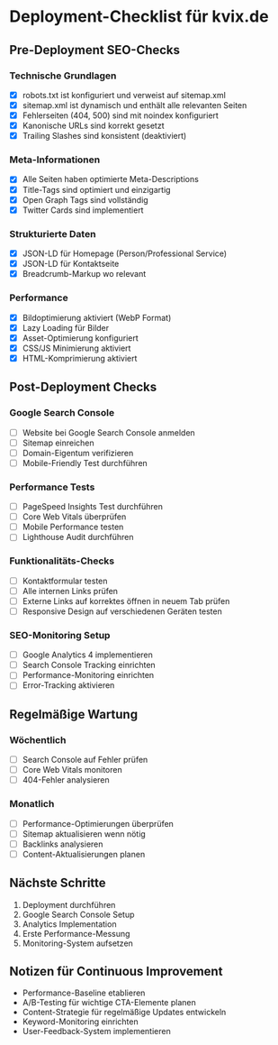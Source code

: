 # Deployment-Checklist für kvix.de

## Pre-Deployment SEO-Checks

### Technische Grundlagen
- [x] robots.txt ist konfiguriert und verweist auf sitemap.xml
- [x] sitemap.xml ist dynamisch und enthält alle relevanten Seiten
- [x] Fehlerseiten (404, 500) sind mit noindex konfiguriert
- [x] Kanonische URLs sind korrekt gesetzt
- [x] Trailing Slashes sind konsistent (deaktiviert)

### Meta-Informationen
- [x] Alle Seiten haben optimierte Meta-Descriptions
- [x] Title-Tags sind optimiert und einzigartig
- [x] Open Graph Tags sind vollständig
- [x] Twitter Cards sind implementiert

### Strukturierte Daten
- [x] JSON-LD für Homepage (Person/Professional Service)
- [x] JSON-LD für Kontaktseite
- [x] Breadcrumb-Markup wo relevant

### Performance
- [x] Bildoptimierung aktiviert (WebP Format)
- [x] Lazy Loading für Bilder
- [x] Asset-Optimierung konfiguriert
- [x] CSS/JS Minimierung aktiviert
- [x] HTML-Komprimierung aktiviert

## Post-Deployment Checks

### Google Search Console
- [ ] Website bei Google Search Console anmelden
- [ ] Sitemap einreichen
- [ ] Domain-Eigentum verifizieren
- [ ] Mobile-Friendly Test durchführen

### Performance Tests
- [ ] PageSpeed Insights Test durchführen
- [ ] Core Web Vitals überprüfen
- [ ] Mobile Performance testen
- [ ] Lighthouse Audit durchführen

### Funktionalitäts-Checks
- [ ] Kontaktformular testen
- [ ] Alle internen Links prüfen
- [ ] Externe Links auf korrektes öffnen in neuem Tab prüfen
- [ ] Responsive Design auf verschiedenen Geräten testen

### SEO-Monitoring Setup
- [ ] Google Analytics 4 implementieren
- [ ] Search Console Tracking einrichten
- [ ] Performance-Monitoring einrichten
- [ ] Error-Tracking aktivieren

## Regelmäßige Wartung

### Wöchentlich
- [ ] Search Console auf Fehler prüfen
- [ ] Core Web Vitals monitoren
- [ ] 404-Fehler analysieren

### Monatlich
- [ ] Performance-Optimierungen überprüfen
- [ ] Sitemap aktualisieren wenn nötig
- [ ] Backlinks analysieren
- [ ] Content-Aktualisierungen planen

## Nächste Schritte

1. Deployment durchführen
2. Google Search Console Setup
3. Analytics Implementation
4. Erste Performance-Messung
5. Monitoring-System aufsetzen

## Notizen für Continuous Improvement

- Performance-Baseline etablieren
- A/B-Testing für wichtige CTA-Elemente planen
- Content-Strategie für regelmäßige Updates entwickeln
- Keyword-Monitoring einrichten
- User-Feedback-System implementieren
